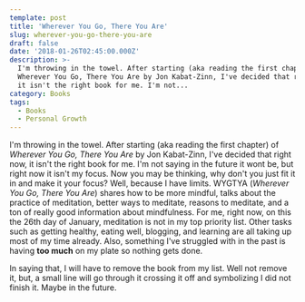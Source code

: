 ```yaml
---
template: post
title: 'Wherever You Go, There You Are'
slug: wherever-you-go-there-you-are
draft: false
date: '2018-01-26T02:45:00.000Z'
description: >-
  I'm throwing in the towel. After starting (aka reading the first chapter) of
  Wherever You Go, There You Are by Jon Kabat-Zinn, I've decided that right now,
  it isn't the right book for me. I'm not...
category: Books
tags:
  - Books
  - Personal Growth
---
```


I'm throwing in the towel. After starting (aka reading the first chapter) of *Wherever You Go, There You Are* by Jon Kabat-Zinn, I've decided that right now, it isn't the right book for me. I'm not saying in the future it wont be, but right now it isn't my focus. Now you may be thinking, why don't you just fit it in and make it your focus? Well, because I have limits. WYGTYA (*Wherever You Go, There You Are*) shares how to be more mindful, talks about the practice of meditation, better ways to meditate, reasons to meditate, and a ton of really good information about mindfulness. For me, right now, on this the 26th day of January, meditation is not in my top priority list. Other tasks such as getting healthy, eating well, blogging, and learning are all taking up most of my time already. Also, something I've struggled with in the past is having **too much** on my plate so nothing gets done.

In saying that, I will have to remove the book from my list. Well not remove it, but, a small line will go through it crossing it off and symbolizing I did not finish it. Maybe in the future.
